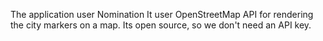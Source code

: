 

The application user Nomination
It user OpenStreetMap API for rendering the city markers on a map. Its open source, so we don't need an API key.
